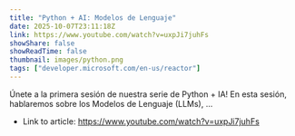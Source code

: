```yaml
---
title: "Python + AI: Modelos de Lenguaje"
date: 2025-10-07T23:11:18Z
link: https://www.youtube.com/watch?v=uxpJi7juhFs
showShare: false
showReadTime: false
thumbnail: images/python.png
tags: ["developer.microsoft.com/en-us/reactor"]
---
```

Únete a la primera sesión de nuestra serie de Python + IA! En esta sesión, hablaremos sobre los Modelos de Lenguaje (LLMs), ...

- Link to article: https://www.youtube.com/watch?v=uxpJi7juhFs